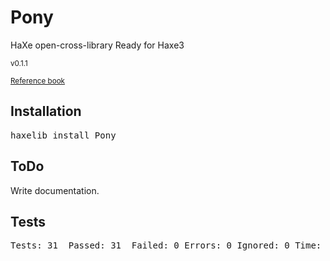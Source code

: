 <h1>Pony</h1>
HaXe open-cross-library
Ready for Haxe3
<p><small>v0.1.1</small></p>
<p><small><a href="http://axgord.github.com/Pony/docs">Reference book</a></small></p>

<h2>Installation</h2>
<pre>haxelib install Pony</pre>

<h2>ToDo</h2>
Write documentation.

<h2>Tests</h2>
<pre>
Tests: 31  Passed: 31  Failed: 0 Errors: 0 Ignored: 0 Time: 0.008
</pre>